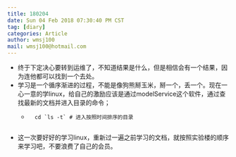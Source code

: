 ```yaml
---
title: 180204
date: Sun 04 Feb 2018 07:30:40 PM CST
tag: [diary]
categories: Article
author: wmsj100
mail: wmsj100@hotmail.com
---
```


- 终于下定决心要转到运维了，不知道结果是什么，但是相信会有一个结果，因为连他都可以找到一个去处。
- 学习是一个循序渐进的过程，不能是像狗熊掰玉米，掰一个，丢一个。现在一心一意的学linux，给自己的激励应该是通过modelService这个软件，通过查找最新的文档并进入目录的命令；
    - ```shell
        cd `ls -t` # 进入按照时间排序的目录
     ```
- 这一次要好好的学习linux，重新过一遍之前学习的文档，就按照实验楼的顺序来学习吧，不要浪费了自己的会员。
